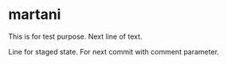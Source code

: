 # martani
This is for test purpose.
Next line of text.

Line for staged state.
For next commit with comment parameter.